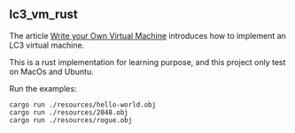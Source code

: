 ## lc3_vm_rust
The article [Write your Own Virtual Machine](https://www.jmeiners.com/lc3-vm/) introduces how to implement an LC3 virtual machine.

This is a rust implementation for learning purpose, and this project only test on MacOs and Ubuntu.

Run the examples: 
```shell
cargo run ./resources/hello-world.obj
cargo run ./resources/2048.obj
cargo run ./resources/rogue.obj
```

